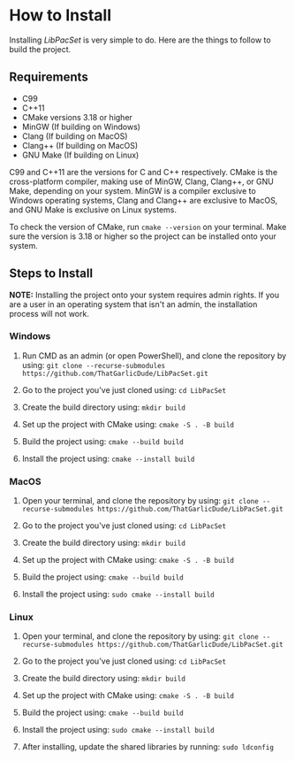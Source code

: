 # How to Install

Installing *LibPacSet* is very simple to do. Here are the things to follow to build the project.

## Requirements

* C99
* C++11
* CMake versions 3.18 or higher
* MinGW (If building on Windows)
* Clang (If building on MacOS)
* Clang++ (If building on MacOS)
* GNU Make (If building on Linux)

C99 and C++11 are the versions for C and C++ respectively. CMake is the cross-platform compiler, making use of MinGW, Clang, Clang++, or GNU Make, depending on your system. MinGW is a compiler exclusive to Windows operating systems, Clang and Clang++ are exclusive to MacOS, and GNU Make is exclusive on Linux systems.

To check the version of CMake, run `cmake --version` on your terminal. Make sure the version is 3.18 or higher so the project can be installed onto your system.

## Steps to Install

**NOTE:** Installing the project onto your system requires admin rights. If you are a user in an operating system that isn't an admin, the installation process will not work.

### Windows

1. Run CMD as an admin (or open PowerShell), and clone the repository by using: `git clone --recurse-submodules https://github.com/ThatGarlicDude/LibPacSet.git`

2. Go to the project you've just cloned using: `cd LibPacSet`

3. Create the build directory using: `mkdir build`

4. Set up the project with CMake using: `cmake -S . -B build`

5. Build the project using: `cmake --build build`

6. Install the project using: `cmake --install build`

### MacOS

1. Open your terminal, and clone the repository by using: `git clone --recurse-submodules https://github.com/ThatGarlicDude/LibPacSet.git`

2. Go to the project you've just cloned using: `cd LibPacSet`

3. Create the build directory using: `mkdir build`

4. Set up the project with CMake using: `cmake -S . -B build`

5. Build the project using: `cmake --build build`

6. Install the project using: `sudo cmake --install build`

### Linux

1. Open your terminal, and clone the repository by using: `git clone --recurse-submodules https://github.com/ThatGarlicDude/LibPacSet.git`

2. Go to the project you've just cloned using: `cd LibPacSet`

3. Create the build directory using: `mkdir build`

4. Set up the project with CMake using: `cmake -S . -B build`

5. Build the project using: `cmake --build build`

6. Install the project using: `sudo cmake --install build`

7. After installing, update the shared libraries by running: `sudo ldconfig`
